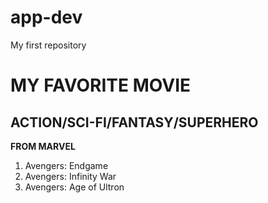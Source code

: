 # app-dev
My first repository
# MY FAVORITE MOVIE
## ACTION/SCI-FI/FANTASY/SUPERHERO

**FROM MARVEL**
1. Avengers: Endgame
2. Avengers: Infinity War
3. Avengers: Age of Ultron

